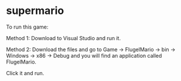 # supermario

To run this game:

Method 1: Download to Visual Studio and run it.

Method 2: Download the files and go to Game -> FlugelMario -> bin -> Windows -> x86 -> Debug and you will find an application called FlugelMario. 

Click it and run.
